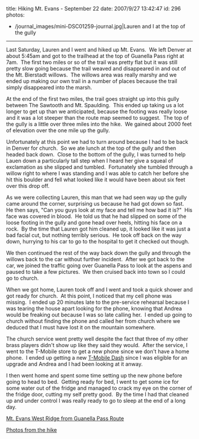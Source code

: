 title: Hiking Mt. Evans - September 22
date: 2007/9/27 13:42:47
id: 296
photos:
- /journal_images/mini-DSC01259-journal.jpg|Lauren and I at the top of the gully
---
Last Saturday, Lauren and I went and hiked up Mt. Evans.  We left Denver at about 5:45am and got to the trailhead at the top of Guanella Pass right at 7am.  The first two miles or so of the trail was pretty flat but it was still pretty slow going because the trail weaved and disappeared in and out of the Mt. Bierstadt willows.  The willows area was really marshy and we ended up making our own trail in a number of places because the trail simply disappeared into the marsh. 

At the end of the first two miles, the trail goes straight up into this gully between The Sawtooth and Mt. Spaulding.  This ended up taking us a lot longer to get up than we anticipated, because the footing was really loose and it was a lot steeper than the route map seemed to suggest.  The top of the gully is a little over three miles into the hike.  We gained about 2000 feet of elevation over the one mile up the gully.

Unfortunately at this point we had to turn around because I had to be back in Denver for church.  So we ate lunch at the top of the gully and then headed back down.  Close to the bottom of the gully, I was turned to help Lauen down a particularly tall step when I heard her give a squeal of exclamation as she slipped and tumbled.  Fortunately she tumbled through a willow right to where I was standing and I was able to catch her before she hit this boulder and fell what looked like it would have been about six feet over this drop off.

As we were collecting Lauren, this man that we had seen way up the gully came around the corner, surprising us because he had got down so fast.  He then says, "Can you guys look at my face and tell me how bad it is?"  His face was covered in blood.  He told us that he had slipped on some of the loose footing in the gully and gone head over heels, hitting his face on a rock.  By the time that Lauren got him cleaned up, it looked like it was just a bad facial cut, but nothing terribly serious.  He took off back on the way down, hurrying to his car to go to the hospital to get it checked out though.

We then continued the rest of the way back down the gully and through the willows back to the car without further incident.  After we got back to the car, we joined the traffic going over Guanella Pass to look at the aspens and paused to take a few pictures.  We then cruised back into town so I could go to church.

When we got home, Lauren took off and I went and took a quick shower and got ready for church.  At this point, I noticed that my cell phone was missing.  I ended up 20 minutes late to the pre-service rehearsal because I was tearing the house apart looking for the phone, knowing that Andrea would be freaking out because I was so late calling her.  I ended up going to church without finding the phone and called her from church where we deduced that I must have lost it on the mountain somewhere.

The church service went pretty well despite the fact that three of my other brass players didn't show up like they said they would.  After the service, I went to the T-Mobile store to get a new phone since we don't have a home phone.  I ended up getting a new [T-Mobile Dash](http://www.t-mobile.com/shop/phones/Detail.aspx?device=f164419f-eee9-4cf6-a1bd-070dbe4b5023) since I was eligible for an upgrade and Andrea and I had been looking at it anway.

I then went home and spent some time setting up the new phone before going to head to bed.  Getting ready for bed, I went to get some ice for some water out of the fridge and managed to crack my eye on the corner of the fridge door, cutting my self pretty good.  By the time I had that cleaned up and under control I was really ready to go to sleep at the end of a long day.

[Mt. Evans West Ridge from Guanella Pass Route](http://www.14ers.com/routemain.php?route=evan1&peak=Mt.%20Evans)

[Photos from the hike](PhotoAlbum.aspx?ID=MTEVANS20070922)